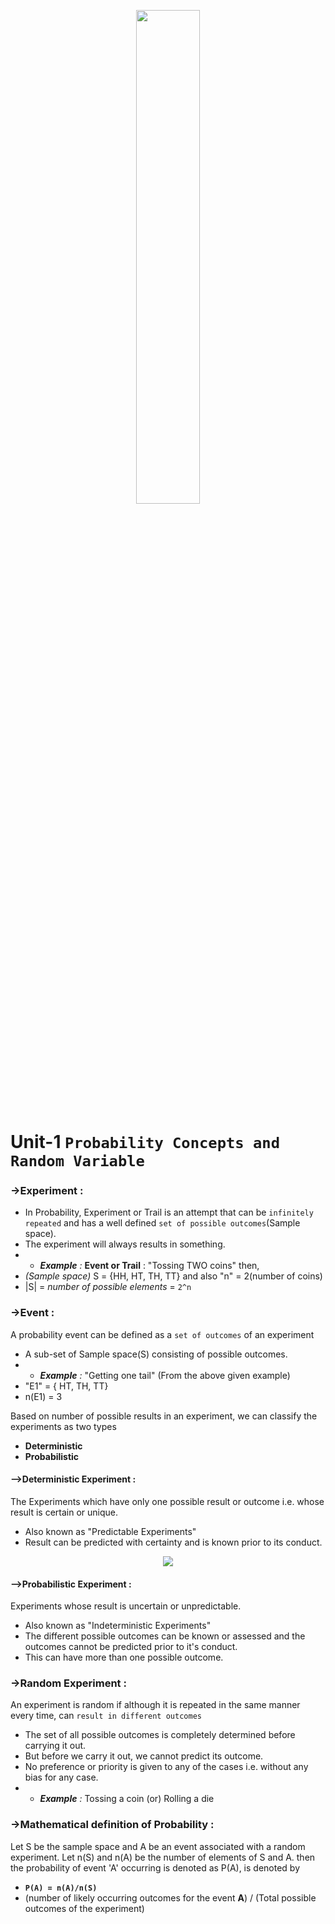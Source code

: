 <p align = center>
<img src="https://miro.medium.com/max/501/1*bn6QG4Vemv5Pgnhfx9b21Q.jpeg" width="45%" />
</p>

# Unit-1 `Probability Concepts and Random Variable`

### ->**Experiment** :
- In Probability, Experiment or Trail is an attempt that can be `infinitely repeated` and has a well defined `set of possible outcomes`(Sample space).
- The experiment will always results in something.
- * _**Example** :_
**Event or Trail** : "Tossing TWO coins"
then,
- _(Sample space)_ S = {HH, HT, TH, TT} and also "n" = 2(number of coins)
- |S| = _number of possible elements_ = `2^n`

### ->**Event** :
A probability event can be defined as a `set of outcomes` of an experiment
- A sub-set of Sample space(S) consisting of possible outcomes.
- * _**Example** :_
"Getting one tail" (From the above given example)
- "E1" = { HT, TH, TT}
- n(E1) = 3


Based on number of possible results in an experiment, we can classify  the experiments as two types
- **Deterministic**
- **Probabilistic**

#### -->**Deterministic Experiment** :
The Experiments which have only one possible result or outcome i.e. whose result is certain or unique.
- Also known as "Predictable Experiments"
- Result can be predicted with certainty and is known prior to its conduct.

<p align = center>
<img src="https://img.brainkart.com/imagebk37/whzSlIA.jpg"/>
</p>  

#### -->**Probabilistic Experiment** :
Experiments whose result is uncertain or unpredictable.
- Also known as "Indeterministic Experiments"
- The different possible outcomes can be known or assessed and the outcomes cannot be predicted prior to it's conduct.
- This can have more than one possible outcome.   

### ->**Random Experiment** :
An experiment is random if although it is repeated in the same manner every time, can `result in different outcomes`
- The set of all possible outcomes is completely determined before carrying it out.
- But before we carry it out, we cannot predict its outcome.
- No preference or priority is given to any of the cases i.e. without any bias for any case.
- * _**Example** :_ Tossing a coin (or) Rolling a die

### ->**Mathematical definition of Probability** :
Let S be the sample space and A be an event associated with a random
experiment. Let n(S) and n(A) be the number of elements of S and A. then
the probability of event 'A' occurring is denoted as P(A), is denoted by
- **`P(A) = n(A)/n(S)`** 
- (number of likely occurring outcomes for the event **A**) / (Total possible outcomes of the experiment)  
